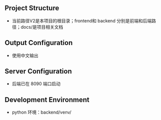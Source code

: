 ## Project Structure
- 当前路径V2是本项目的根目录；frontend和 backend 分别是前端和后端路径；docs/是项目相关文档

## Output Configuration
- 使用中文输出

## Server Configuration
- 后端已在 8090 端口启动

## Development Environment
- python 环境：backend/venv/